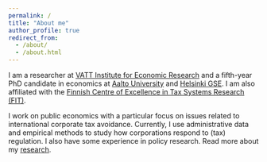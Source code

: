 ```yaml
---
permalink: /
title: "About me"
author_profile: true
redirect_from: 
  - /about/
  - /about.html
---
```



I am a researcher at [VATT Institute for Economic Research](https://vatt.fi/en/frontpage) and a fifth-year PhD candidate in economics at [Aalto University](https://www.aalto.fi/en/department-of-economics) and [Helsinki GSE](https://www.helsinkigse.fi/). I am also affiliated with the [Finnish Centre of Excellence in Tax Systems Research (FIT)](https://verotutkimus.fi/en/home/).


I work on public economics with a particular focus on issues related to international corporate tax avoidance. Currently, I use administrative data and empirical methods to study how corporations respond to (tax) regulation. I also have some experience in policy research. Read more about my [research](research).
